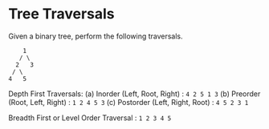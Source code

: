 # Tree Traversals

Given a binary tree, perform the following traversals.
```
    1
   / \
  2   3
 / \
4   5
```
Depth First Traversals:
(a) Inorder (Left, Root, Right) : `4 2 5 1 3`
(b) Preorder (Root, Left, Right) : `1 2 4 5 3`
(c) Postorder (Left, Right, Root) : `4 5 2 3 1`

Breadth First or Level Order Traversal : `1 2 3 4 5`
